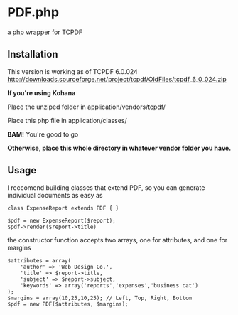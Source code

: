 PDF.php
============================

a php wrapper for TCPDF


## Installation ##

This version is working as of TCPDF 6.0.024
http://downloads.sourceforge.net/project/tcpdf/OldFiles/tcpdf_6_0_024.zip

**If you're using Kohana**

Place the unziped folder in 
    application/vendors/tcpdf/

Place this php file in 
    application/classes/

**BAM!** You're good to go

**Otherwise, place this whole directory in whatever vendor folder you have.**

## Usage ##

I reccomend building classes that extend PDF, so you can generate individual documents as easy as

    class ExpenseReport extends PDF { }

	$pdf = new ExpenseReport($report);
    $pdf->render($report->title)

the constructor function accepts two arrays, one for attributes, and one for margins

    $attributes = array(
    	'author' => 'Web Design Co.',
    	'title' => $report->title,
    	'subject' => $report->subject,
    	'keywords' => array('reports','expenses','business cat')
	);
	$margins = array(10,25,10,25); // Left, Top, Right, Bottom
	$pdf = new PDF($attributes, $margins);
